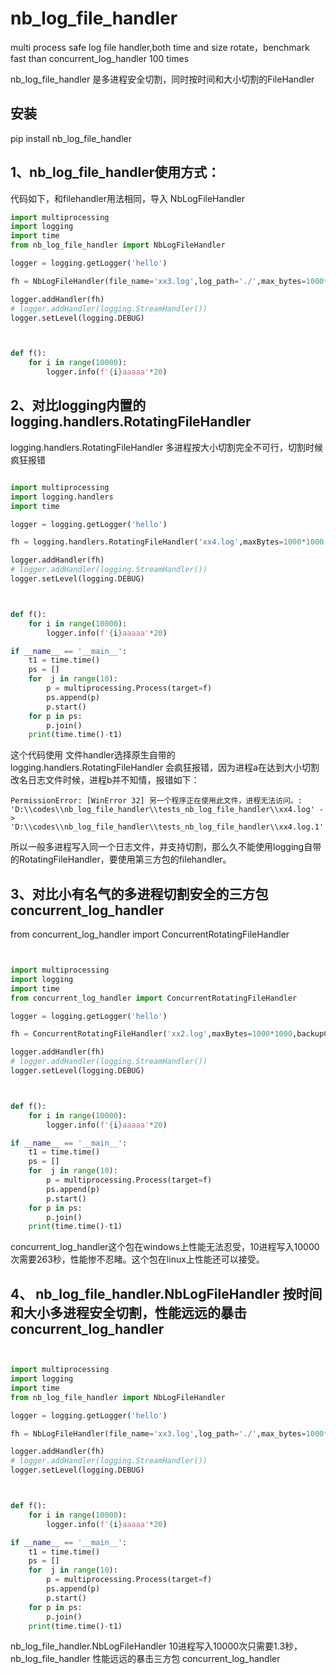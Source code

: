 # nb_log_file_handler

multi process safe log file handler,both time and size rotate，benchmark fast than concurrent_log_handler 100 times


nb_log_file_handler 是多进程安全切割，同时按时间和大小切割的FileHandler


## 安装

pip install nb_log_file_handler

## 1、nb_log_file_handler使用方式：

代码如下，和filehandler用法相同，导入 NbLogFileHandler

```python
import multiprocessing
import logging
import time
from nb_log_file_handler import NbLogFileHandler

logger = logging.getLogger('hello')

fh = NbLogFileHandler(file_name='xx3.log',log_path='./',max_bytes=1000*1000,back_count=3)

logger.addHandler(fh)
# logger.addHandler(logging.StreamHandler())
logger.setLevel(logging.DEBUG)



def f():
    for i in range(10000):
        logger.info(f'{i}aaaaa'*20)
```



## 2、对比logging内置的 logging.handlers.RotatingFileHandler

logging.handlers.RotatingFileHandler 多进程按大小切割完全不可行，切割时候疯狂报错

```python

import multiprocessing
import logging.handlers
import time

logger = logging.getLogger('hello')

fh = logging.handlers.RotatingFileHandler('xx4.log',maxBytes=1000*1000,backupCount=3)

logger.addHandler(fh)
# logger.addHandler(logging.StreamHandler())
logger.setLevel(logging.DEBUG)



def f():
    for i in range(10000):
        logger.info(f'{i}aaaaa'*20)

if __name__ == '__main__':
    t1 = time.time()
    ps = []
    for  j in range(10):
        p = multiprocessing.Process(target=f)
        ps.append(p)
        p.start()
    for p in ps:
        p.join()
    print(time.time()-t1)
```

这个代码使用 文件handler选择原生自带的 logging.handlers.RotatingFileHandler
会疯狂报错，因为进程a在达到大小切割改名日志文件时候，进程b并不知情，报错如下：
```
PermissionError: [WinError 32] 另一个程序正在使用此文件，进程无法访问。: 'D:\\codes\\nb_log_file_handler\\tests_nb_log_file_handler\\xx4.log' -> 'D:\\codes\\nb_log_file_handler\\tests_nb_log_file_handler\\xx4.log.1'
```

所以一般多进程写入同一个日志文件，并支持切割，那么久不能使用logging自带的RotatingFileHandler，要使用第三方包的filehandler。

## 3、对比小有名气的多进程切割安全的三方包 concurrent_log_handler

from concurrent_log_handler import ConcurrentRotatingFileHandler

```python


import multiprocessing
import logging
import time
from concurrent_log_handler import ConcurrentRotatingFileHandler

logger = logging.getLogger('hello')

fh = ConcurrentRotatingFileHandler('xx2.log',maxBytes=1000*1000,backupCount=3)

logger.addHandler(fh)
# logger.addHandler(logging.StreamHandler())
logger.setLevel(logging.DEBUG)



def f():
    for i in range(10000):
        logger.info(f'{i}aaaaa'*20)

if __name__ == '__main__':
    t1 = time.time()
    ps = []
    for  j in range(10):
        p = multiprocessing.Process(target=f)
        ps.append(p)
        p.start()
    for p in ps:
        p.join()
    print(time.time()-t1)
```

concurrent_log_handler这个包在windows上性能无法忍受，10进程写入10000次需要263秒，性能惨不忍睹。这个包在linux上性能还可以接受。

## 4、 nb_log_file_handler.NbLogFileHandler 按时间和大小多进程安全切割，性能远远的暴击 concurrent_log_handler

```python


import multiprocessing
import logging
import time
from nb_log_file_handler import NbLogFileHandler

logger = logging.getLogger('hello')

fh = NbLogFileHandler(file_name='xx3.log',log_path='./',max_bytes=1000*1000,back_count=3)

logger.addHandler(fh)
# logger.addHandler(logging.StreamHandler())
logger.setLevel(logging.DEBUG)



def f():
    for i in range(10000):
        logger.info(f'{i}aaaaa'*20)

if __name__ == '__main__':
    t1 = time.time()
    ps = []
    for  j in range(10):
        p = multiprocessing.Process(target=f)
        ps.append(p)
        p.start()
    for p in ps:
        p.join()
    print(time.time()-t1)
```

nb_log_file_handler.NbLogFileHandler 10进程写入10000次只需要1.3秒，nb_log_file_handler 性能远远的暴击三方包 concurrent_log_handler